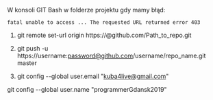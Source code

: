 W konsoli GIT Bash w folderze projektu gdy mamy błąd:

`fatal unable to access ... The requested URL returned error 403`

1) git remote set-url origin https://<username>@github.com/Path_to_repo.git

2) git push -u https://username:password@github.com/username/repo_name.git master

3) git config --global user.email "kuba4live@gmail.com"

git config --global user.name "programmerGdansk2019"
